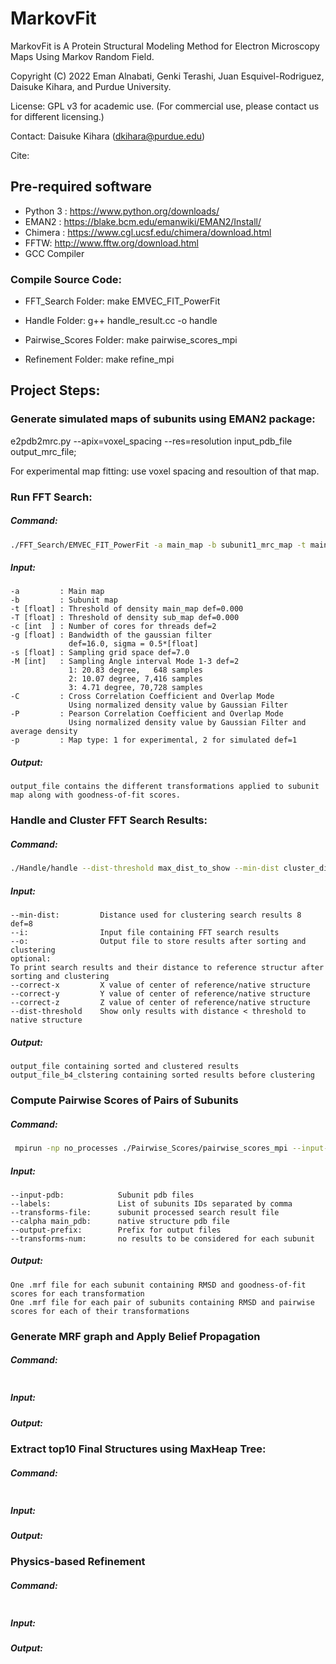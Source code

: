 # MarkovFit
MarkovFit is A Protein Structural Modeling Method for Electron Microscopy Maps Using Markov Random Field.

Copyright (C) 2022 Eman Alnabati, Genki Terashi, Juan Esquivel-Rodriguez, Daisuke Kihara, and Purdue University.

License: GPL v3 for academic use. (For commercial use, please contact us for different licensing.)

Contact: Daisuke Kihara (dkihara@purdue.edu)

Cite:

## Pre-required software
- Python 3 : https://www.python.org/downloads/
- EMAN2 : https://blake.bcm.edu/emanwiki/EMAN2/Install/
- Chimera : https://www.cgl.ucsf.edu/chimera/download.html
- FFTW: http://www.fftw.org/download.html
- GCC Compiler

### Compile Source Code:
- FFT_Search Folder:
make EMVEC_FIT_PowerFit

- Handle Folder:
g++ handle_result.cc -o handle

- Pairwise_Scores Folder:
make pairwise_scores_mpi

- Refinement Folder:
make refine_mpi

## Project Steps:
### Generate simulated maps of subunits using EMAN2 package:
e2pdb2mrc.py --apix=voxel_spacing --res=resolution input_pdb_file output_mrc_file;

For experimental map fitting: use voxel spacing and resoultion of that map. 

### Run FFT Search:
##### Command:
```sh
./FFT_Search/EMVEC_FIT_PowerFit -a main_map -b subunit1_mrc_map -t main_map_contour_level -T subunit_map_contour_level -c no_processes -P true -M 2 -s voxel_space -p map_type > output_file;
```

##### Input:
    -a         : Main map
    -b         : Subunit map
    -t [float] : Threshold of density main_map def=0.000
    -T [float] : Threshold of density sub_map def=0.000
    -c [int  ] : Number of cores for threads def=2
    -g [float] : Bandwidth of the gaussian filter
                 def=16.0, sigma = 0.5*[float]
    -s [float] : Sampling grid space def=7.0
    -M [int]   : Sampling Angle interval Mode 1-3 def=2
                 1: 20.83 degree,   648 samples
                 2: 10.07 degree, 7,416 samples
                 3: 4.71 degree, 70,728 samples
    -C         : Cross Correlation Coefficient and Overlap Mode 
                 Using normalized density value by Gaussian Filter
    -P         : Pearson Correlation Coefficient and Overlap Mode 
                 Using normalized density value by Gaussian Filter and average density
    -p         : Map type: 1 for experimental, 2 for simulated def=1 
           
##### Output:
    output_file contains the different transformations applied to subunit map along with goodness-of-fit scores. 

### Handle and Cluster FFT Search Results:
##### Command:
```sh
./Handle/handle --dist-threshold max_dist_to_show --min-dist cluster_dist_thrshold --correct-x center_x --correct-y center_y --correct-z center_z --i input_file --o output_file;
```
##### Input:
    --min-dist:         Distance used for clustering search results 8 def=8
    --i:                Input file containing FFT search results
    --o:                Output file to store results after sorting and clustering
    optional:
    To print search results and their distance to reference structur after sorting and clustering
    --correct-x         X value of center of reference/native structure
    --correct-y         Y value of center of reference/native structure 
    --correct-z         Z value of center of reference/native structure 
    --dist-threshold    Show only results with distance < threshold to native structure

##### Output:
    output_file containing sorted and clustered results 
    output_file_b4_clstering containing sorted results before clustering

### Compute Pairwise Scores of Pairs of Subunits
##### Command:
```sh
 mpirun -np no_processes ./Pairwise_Scores/pairwise_scores_mpi --input-pdb subunit1_pdb ... --input-pdb subunitN_pdb --labels A,B,C --transforms-file sub1_processed_search_result_file --transforms-file subN_processed_search_result_file  --calpha main_pdb --transforms-num no_results_per_subunit;
```
##### Input:
    --input-pdb:            Subunit pdb files
    --labels:               List of subunits IDs separated by comma
    --transforms-file:      subunit processed search result file 
    --calpha main_pdb:      native structure pdb file
    --output-prefix:        Prefix for output files
    --transforms-num:       no results to be considered for each subunit

##### Output:
    One .mrf file for each subunit containing RMSD and goodness-of-fit scores for each transformation
    One .mrf file for each pair of subunits containing RMSD and pairwise scores for each of their transformations
    
### Generate MRF graph and Apply Belief Propagation
##### Command:
```sh

```

##### Input:
##### Output:

### Extract top10 Final Structures using MaxHeap Tree:
##### Command:
```sh

```

##### Input:
##### Output:

### Physics-based Refinement
##### Command:
```sh

```

##### Input:
##### Output:

